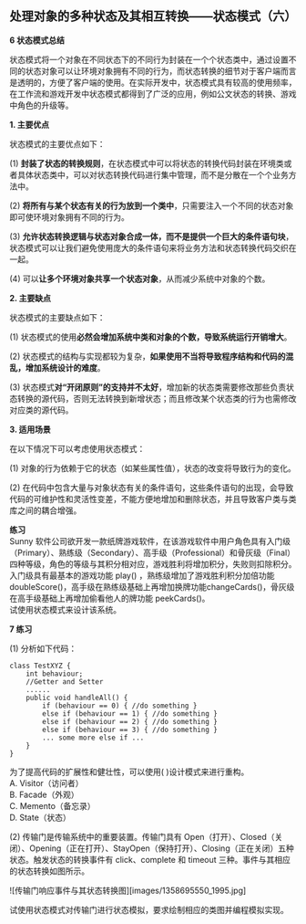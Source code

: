 ## 处理对象的多种状态及其相互转换——状态模式（六）  

**6 状态模式总结**  

状态模式将一个对象在不同状态下的不同行为封装在一个个状态类中，通过设置不同的状态对象可以让环境对象拥有不同的行为，而状态转换的细节对于客户端而言是透明的，方便了客户端的使用。在实际开发中，状态模式具有较高的使用频率，在工作流和游戏开发中状态模式都得到了广泛的应用，例如公文状态的转换、游戏中角色的升级等。  

**1. 主要优点**  

状态模式的主要优点如下：  

(1) **封装了状态的转换规则**，在状态模式中可以将状态的转换代码封装在环境类或者具体状态类中，可以对状态转换代码进行集中管理，而不是分散在一个个业务方法中。  

(2) **将所有与某个状态有关的行为放到一个类中**，只需要注入一个不同的状态对象即可使环境对象拥有不同的行为。  

(3) **允许状态转换逻辑与状态对象合成一体，而不是提供一个巨大的条件语句块**，状态模式可以让我们避免使用庞大的条件语句来将业务方法和状态转换代码交织在一起。  

(4) 可以**让多个环境对象共享一个状态对象**，从而减少系统中对象的个数。  

**2. 主要缺点**  

状态模式的主要缺点如下：  

(1) 状态模式的使用**必然会增加系统中类和对象的个数，导致系统运行开销增大**。  

(2) 状态模式的结构与实现都较为复杂，**如果使用不当将导致程序结构和代码的混乱，增加系统设计的难度**。  

(3) 状态模式**对“开闭原则”的支持并不太好**，增加新的状态类需要修改那些负责状态转换的源代码，否则无法转换到新增状态；而且修改某个状态类的行为也需修改对应类的源代码。  

**3. 适用场景**  

在以下情况下可以考虑使用状态模式：  

(1) 对象的行为依赖于它的状态（如某些属性值），状态的改变将导致行为的变化。  

(2) 在代码中包含大量与对象状态有关的条件语句，这些条件语句的出现，会导致代码的可维护性和灵活性变差，不能方便地增加和删除状态，并且导致客户类与类库之间的耦合增强。  

**练习**  
Sunny 软件公司欲开发一款纸牌游戏软件，在该游戏软件中用户角色具有入门级（Primary）、熟练级（Secondary）、高手级（Professional）和骨灰级（Final）四种等级，角色的等级与其积分相对应，游戏胜利将增加积分，失败则扣除积分。入门级具有最基本的游戏功能 play() ，熟练级增加了游戏胜利积分加倍功能 doubleScore()，高手级在熟练级基础上再增加换牌功能changeCards()，骨灰级在高手级基础上再增加偷看他人的牌功能 peekCards()。  
试使用状态模式来设计该系统。
 
**7 练习**  

(1) 分析如下代码：  

```
class TestXYZ {
    int behaviour;
    //Getter and Setter
    ......
    public void handleAll() {
        if (behaviour == 0) { //do something }
        else if (behaviour == 1) { //do something }
        else if (behaviour == 2) { //do something }
        else if (behaviour == 3) { //do something }
        ... some more else if ...
    }
}
```

为了提高代码的扩展性和健壮性，可以使用(    )设计模式来进行重构。  
        A. Visitor（访问者）  
        B. Facade（外观）  
        C. Memento（备忘录）  
        D. State（状态）  

 
(2) 传输门是传输系统中的重要装置。传输门具有 Open（打开）、Closed（关闭）、Opening（正在打开）、StayOpen（保持打开）、Closing（正在关闭）五种状态。触发状态的转换事件有 click、complete 和 timeout 三种。事件与其相应的状态转换如图所示。

![传输门响应事件与其状态转换图][images/1358695550_1995.jpg]  

试使用状态模式对传输门进行状态模拟，要求绘制相应的类图并编程模拟实现。